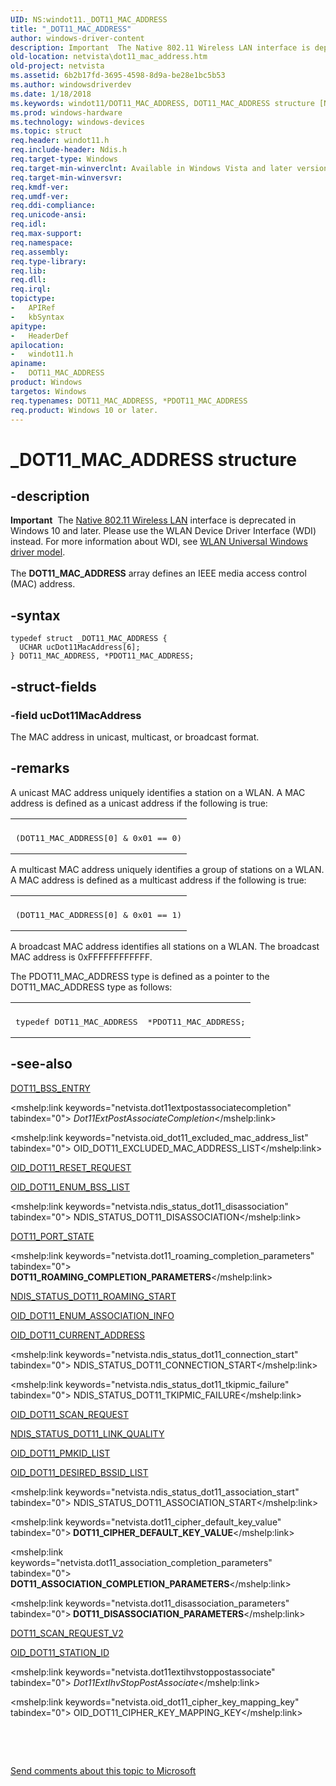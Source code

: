 ```yaml
---
UID: NS:windot11._DOT11_MAC_ADDRESS
title: "_DOT11_MAC_ADDRESS"
author: windows-driver-content
description: Important  The Native 802.11 Wireless LAN interface is deprecated in Windows 10 and later.
old-location: netvista\dot11_mac_address.htm
old-project: netvista
ms.assetid: 6b2b17fd-3695-4598-8d9a-be28e1bc5b53
ms.author: windowsdriverdev
ms.date: 1/18/2018
ms.keywords: windot11/DOT11_MAC_ADDRESS, DOT11_MAC_ADDRESS structure [Network Drivers Starting with Windows Vista], PDOT11_MAC_ADDRESS, *PDOT11_MAC_ADDRESS, Native_802.11_data_types_8ff45785-198d-48f0-99b5-b79a27753668.xml, windot11/PDOT11_MAC_ADDRESS, netvista.dot11_mac_address, PDOT11_MAC_ADDRESS structure pointer [Network Drivers Starting with Windows Vista], DOT11_MAC_ADDRESS, _DOT11_MAC_ADDRESS
ms.prod: windows-hardware
ms.technology: windows-devices
ms.topic: struct
req.header: windot11.h
req.include-header: Ndis.h
req.target-type: Windows
req.target-min-winverclnt: Available in Windows Vista and later versions of the Windows operating   systems.
req.target-min-winversvr: 
req.kmdf-ver: 
req.umdf-ver: 
req.ddi-compliance: 
req.unicode-ansi: 
req.idl: 
req.max-support: 
req.namespace: 
req.assembly: 
req.type-library: 
req.lib: 
req.dll: 
req.irql: 
topictype:
-	APIRef
-	kbSyntax
apitype:
-	HeaderDef
apilocation:
-	windot11.h
apiname:
-	DOT11_MAC_ADDRESS
product: Windows
targetos: Windows
req.typenames: DOT11_MAC_ADDRESS, *PDOT11_MAC_ADDRESS
req.product: Windows 10 or later.
---
```


# _DOT11_MAC_ADDRESS structure


## -description


<div class="alert"><b>Important</b>  The <a href="https://msdn.microsoft.com/library/windows/hardware/ff560689">Native 802.11 Wireless LAN</a> interface is deprecated in Windows 10 and later. Please use the WLAN Device Driver Interface (WDI) instead. For more information about WDI, see <a href="https://msdn.microsoft.com/6EF92E34-7BC9-465E-B05D-2BCB29165A18">WLAN Universal Windows driver model</a>.</div><div> </div>The 
  <b>DOT11_MAC_ADDRESS</b> array defines an IEEE media access control (MAC) address.


## -syntax


````
typedef struct _DOT11_MAC_ADDRESS {
  UCHAR ucDot11MacAddress[6];
} DOT11_MAC_ADDRESS, *PDOT11_MAC_ADDRESS;
````


## -struct-fields




### -field ucDot11MacAddress

The MAC address in unicast, multicast, or broadcast format.


## -remarks


A unicast MAC address uniquely identifies a station on a WLAN. A MAC address is defined as a unicast
    address if the following is true:
<div class="code"><span codelanguage=""><table>
<tr>
<th></th>
</tr>
<tr>
<td>
<pre>(DOT11_MAC_ADDRESS[0] &amp; 0x01 == 0)</pre>
</td>
</tr>
</table></span></div>A multicast MAC address uniquely identifies a group of stations on a WLAN. A MAC address is defined as
    a multicast address if the following is true:
<div class="code"><span codelanguage=""><table>
<tr>
<th></th>
</tr>
<tr>
<td>
<pre>(DOT11_MAC_ADDRESS[0] &amp; 0x01 == 1)</pre>
</td>
</tr>
</table></span></div>A broadcast MAC address identifies all stations on a WLAN. The broadcast MAC address is
    0xFFFFFFFFFFFF.

The PDOT11_MAC_ADDRESS type is defined as a pointer to the DOT11_MAC_ADDRESS type as follows:
<div class="code"><span codelanguage=""><table>
<tr>
<th></th>
</tr>
<tr>
<td>
<pre>typedef DOT11_MAC_ADDRESS  *PDOT11_MAC_ADDRESS;</pre>
</td>
</tr>
</table></span></div>


## -see-also

<a href="..\windot11\ns-windot11-dot11_bss_entry.md">DOT11_BSS_ENTRY</a>

<mshelp:link keywords="netvista.dot11extpostassociatecompletion" tabindex="0"><i>
   Dot11ExtPostAssociateCompletion</i></mshelp:link>

<mshelp:link keywords="netvista.oid_dot11_excluded_mac_address_list" tabindex="0">
   OID_DOT11_EXCLUDED_MAC_ADDRESS_LIST</mshelp:link>

<a href="https://msdn.microsoft.com/library/windows/hardware/ff569409">OID_DOT11_RESET_REQUEST</a>

<a href="https://msdn.microsoft.com/library/windows/hardware/ff569360">OID_DOT11_ENUM_BSS_LIST</a>

<mshelp:link keywords="netvista.ndis_status_dot11_disassociation" tabindex="0">
   NDIS_STATUS_DOT11_DISASSOCIATION</mshelp:link>

<a href="..\wlclient\ns-wlclient-_dot11_port_state.md">DOT11_PORT_STATE</a>

<mshelp:link keywords="netvista.dot11_roaming_completion_parameters" tabindex="0"><b>
   DOT11_ROAMING_COMPLETION_PARAMETERS</b></mshelp:link>

<a href="https://msdn.microsoft.com/library/windows/hardware/ff567360">NDIS_STATUS_DOT11_ROAMING_START</a>

<a href="https://msdn.microsoft.com/library/windows/hardware/ff569359">OID_DOT11_ENUM_ASSOCIATION_INFO</a>

<a href="https://msdn.microsoft.com/library/windows/hardware/ff569125">OID_DOT11_CURRENT_ADDRESS</a>

<mshelp:link keywords="netvista.ndis_status_dot11_connection_start" tabindex="0">
   NDIS_STATUS_DOT11_CONNECTION_START</mshelp:link>

<mshelp:link keywords="netvista.ndis_status_dot11_tkipmic_failure" tabindex="0">
   NDIS_STATUS_DOT11_TKIPMIC_FAILURE</mshelp:link>

<a href="https://msdn.microsoft.com/library/windows/hardware/ff569413">OID_DOT11_SCAN_REQUEST</a>

<a href="https://msdn.microsoft.com/library/windows/hardware/ff567344">NDIS_STATUS_DOT11_LINK_QUALITY</a>

<a href="https://msdn.microsoft.com/library/windows/hardware/ff569400">OID_DOT11_PMKID_LIST</a>

<a href="https://docs.microsoft.com/en-us/windows-hardware/drivers/network/oid-dot11-desired-bssid-list">OID_DOT11_DESIRED_BSSID_LIST</a>

<mshelp:link keywords="netvista.ndis_status_dot11_association_start" tabindex="0">
   NDIS_STATUS_DOT11_ASSOCIATION_START</mshelp:link>

<mshelp:link keywords="netvista.dot11_cipher_default_key_value" tabindex="0"><b>
   DOT11_CIPHER_DEFAULT_KEY_VALUE</b></mshelp:link>

<mshelp:link keywords="netvista.dot11_association_completion_parameters" tabindex="0"><b>
   DOT11_ASSOCIATION_COMPLETION_PARAMETERS</b></mshelp:link>

<mshelp:link keywords="netvista.dot11_disassociation_parameters" tabindex="0"><b>
   DOT11_DISASSOCIATION_PARAMETERS</b></mshelp:link>

<a href="..\windot11\ns-windot11-_dot11_scan_request_v2.md">DOT11_SCAN_REQUEST_V2</a>

<a href="https://msdn.microsoft.com/library/windows/hardware/ff569419">OID_DOT11_STATION_ID</a>

<mshelp:link keywords="netvista.dot11extihvstoppostassociate" tabindex="0"><i>
   Dot11ExtIhvStopPostAssociate</i></mshelp:link>

<mshelp:link keywords="netvista.oid_dot11_cipher_key_mapping_key" tabindex="0">
   OID_DOT11_CIPHER_KEY_MAPPING_KEY</mshelp:link>

 

 

<a href="mailto:wsddocfb@microsoft.com?subject=Documentation%20feedback [netvista\netvista]:%20DOT11_MAC_ADDRESS structure%20 RELEASE:%20(1/18/2018)&amp;body=%0A%0APRIVACY STATEMENT%0A%0AWe use your feedback to improve the documentation. We don't use your email address for any other purpose, and we'll remove your email address from our system after the issue that you're reporting is fixed. While we're working to fix this issue, we might send you an email message to ask for more info. Later, we might also send you an email message to let you know that we've addressed your feedback.%0A%0AFor more info about Microsoft's privacy policy, see http://privacy.microsoft.com/en-us/default.aspx." title="Send comments about this topic to Microsoft">Send comments about this topic to Microsoft</a>

